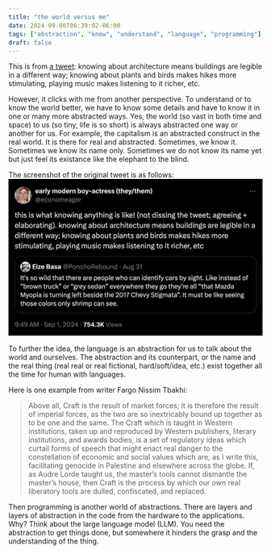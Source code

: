 ```yaml
---
title: "the world versus me"
date: 2024-09-06T06:39:02-06:00
tags: ["abstraction", "know", "understand", "language", "programming"]
draft: false
---
```


This is from [a tweet](https://x.com/economeager/status/1830271859671327153): knowing about architecture means buildings are legible in a different way; knowing about plants and birds makes hikes more stimulating, playing music makes listening to it richer, etc.

However, it clicks with me from another perspective. To understand or to know the world better, we have to know some details and have to know it in one or many more abstracted ways. Yes, the world (so vast in both time and space) to us (so tiny, life is so short) is always abstracted one way or another for us. For example, the capitalism is an abstracted construct in the real world. It is there for real and abstracted. Sometimes, we know it. Sometimes we know its name only. Sometimes we do not know its name yet but just feel its existance like the elephant to the blind.

The screenshot of the original tweet is as follows: ![here](know-understand.png)

To further the idea, the language is an abstraction for us to talk about the world and ourselves. The abstraction and its counterpart, or the name and the real thing (real real or real fictional, hard/soft/idea, etc.) exist together all the time for human with languages. 

Here is one example from writer Fargo Nissim Tbakhi: 

> Above all, Craft is the result of market forces; it is therefore the result of imperial forces, as the two are so inextricably bound up together as to be one and the same. The Craft which is taught in Western institutions, taken up and reproduced by Western publishers, literary institutions, and awards bodies, is a set of regulatory ideas which curtail forms of speech that might enact real danger to the constellation of economic and social values which are, as I write this, facilitating genocide in Palestine and elsewhere across the globe. If, as Audre Lorde taught us, the master’s tools cannot dismantle the master’s house, then Craft is the process by which our own real liberatory tools are dulled, confiscated, and replaced.

Then programming is another world of abstractions. There are layers and layers of abstraction in the code from the hardware to the applications. Why? Think about the large language model (LLM). You need the abstraction to get things done, but somewhere it hinders the grasp and the understanding of the thing.

